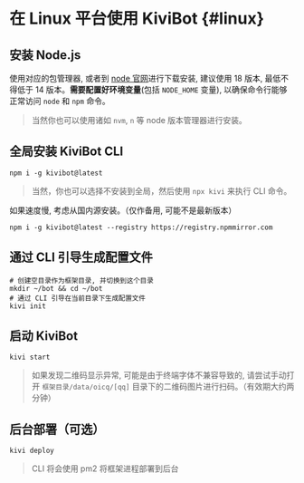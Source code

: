 # 在 Linux 平台使用 KiviBot {#linux}

## 安装 Node.js

使用对应的包管理器, 或者到 [node 官网](https://nodejs.org/)进行下载安装, 建议使用 18 版本, 最低不得低于 14 版本。**需要配置好环境变量**(包括 `NODE_HOME` 变量), 以确保命令行能够正常访问 `node` 和 `npm` 命令。

> 当然你也可以使用诸如 `nvm`, `n` 等 node 版本管理器进行安装。

## 全局安装 KiviBot CLI

```shell
npm i -g kivibot@latest
```

> 当然，你也可以选择不安装到全局，然后使用 `npx kivi` 来执行 CLI 命令。

如果速度慢, 考虑从国内源安装。（仅作备用, 可能不是最新版本）

```shell
npm i -g kivibot@latest --registry https://registry.npmmirror.com
```

## 通过 CLI 引导生成配置文件

```shell
# 创建空目录作为框架目录, 并切换到这个目录
mkdir ~/bot && cd ~/bot
# 通过 CLI 引导在当前目录下生成配置文件
kivi init
```

## 启动 KiviBot

```shell
kivi start
```

> 如果发现二维码显示异常, 可能是由于终端字体不兼容导致的, 请尝试手动打开 `框架目录/data/oicq/[qq]` 目录下的二维码图片进行扫码。（有效期大约两分钟）

## 后台部署（可选）

```shell
kivi deploy
```

> CLI 将会使用 pm2 将框架进程部署到后台
